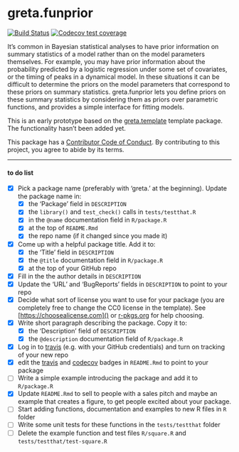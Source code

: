 
<!-- README.md is generated from README.Rmd. Please edit that file -->

# greta.funprior

<!-- badges: start -->

<!-- once you've signed into travis and set it to wath your new repository, you can edit the following badges to point to your repo -->

[![Build
Status](https://travis-ci.org/goldingn/greta.funprior.svg?branch=master)](https://travis-ci.org/%3Cuser%3E/%3Crepo%3E)
[![Codecov test
coverage](https://codecov.io/gh/goldingn/greta.funprior/branch/master/graph/badge.svg)](https://codecov.io/gh/goldingn/greta.funprior?branch=master)
<!-- badges: end -->

It’s common in Bayesian statistical analyses to have prior information
on summary statistics of a model rather than on the model parameters
themselves. For example, you may have prior information about the
probability predicted by a logistic regression under some set of
covariates, or the timing of peaks in a dynamical model. In these
situations it can be difficult to determine the priors on the model
parameters that correspond to these priors on summary statistics.
greta.funprior lets you define priors on these summary statistics by
considering them as priors over parametric functions, and provides a
simple interface for fitting models.

This is an early prototype based on the
[greta.template](https://github.com/greta-dev/greta.template) template
package. The functionality hasn’t been added yet.

This package has a [Contributor Code of Conduct](CODE_OF_CONDUCT.md). By
contributing to this project, you agree to abide by its terms.

-----

#### to do list

  - [x] Pick a package name (preferably with ‘greta.’ at the beginning).
    Update the package name in:
      - [x] the ‘Package’ field in `DESCRIPTION`
      - [x] the `library()` and `test_check()` calls in
        `tests/testthat.R`
      - [x] in the `@name` documentation field in `R/package.R`
      - [x] at the top of `README.Rmd`
      - [x] the repo name (if it changed since you made it)
  - [x] Come up with a helpful package title. Add it to:
      - [x] the ‘Title’ field in `DESCRIPTION`
      - [x] the `@title` documentation field in `R/package.R`
      - [x] at the top of your GitHub repo
  - [x] Fill in the the author details in `DESCRIPTION`
  - [x] Update the ‘URL’ and ‘BugReports’ fields in `DESCRIPTION` to
    point to your repo
  - [x] Decide what sort of license you want to use for your package
    (you are completely free to change the CC0 license in the template).
    See [https://choosealicense.com]() or
    [r-pkgs.org](https://r-pkgs.org/description.html#license) for help
    choosing.
  - [x] Write short paragraph describing the package. Copy it to:
      - [x] the ‘Description’ field of `DESCRIPTION`
      - [x] the `@description` documentation field of `R/package.R`
  - [x] Log in to [travis](https://travis-ci.org) (e.g. with your GitHub
    credentials) and turn on tracking of your new repo
  - [x] edit the [travis](https://travis-ci.org) and
    [codecov](https://codecov.io) badges in `README.Rmd` to point to
    your package
  - [ ] Write a simple example introducing the package and add it to
    `R/package.R`
  - [x] Update `README.Rmd` to sell to people with a sales pitch and
    maybe an example that creates a figure, to get people excited about
    your package.
  - [ ] Start adding functions, documentation and examples to new R
    files in `R` folder
  - [ ] Write some unit tests for these functions in the
    `tests/testthat` folder
  - [ ] Delete the example function and test files `R/square.R` and
    `tests/testthat/test-square.R`
